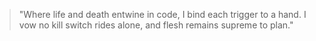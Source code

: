 <!--
id: lethal_autonomy
title: "Lethal Autonomy Invocation"
principle: autonomy_lethal
-->

> "Where life and death entwine in code,
> I bind each trigger to a hand.
> I vow no kill switch rides alone,
> and flesh remains supreme to plan."
